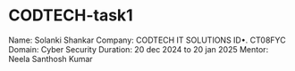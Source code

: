 # CODTECH-task1
Name: Solanki Shankar
Company: CODTECH IT SOLUTIONS
ID•. CT08FYC
Domain: Cyber Security
Duration: 20 dec 2024 to 20 jan 2025
Mentor: Neela Santhosh Kumar
